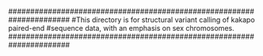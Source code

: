 ######################################################################
#This directory is for structural variant calling of kakapo paired-end 
#sequence data, with an emphasis on sex chromosomes.
######################################################################



